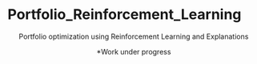 # Portfolio_Reinforcement_Learning


<div id="header" align="center">
  <p> Portfolio optimization using Reinforcement Learning and Explanations </p>
  <p> *Work under progress </p>
  
</div>
